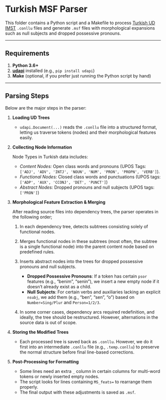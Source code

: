 # Turkish MSF Parser

This folder contains a Python script and a Makefile to process [Turkish UD IMST](https://universaldependencies.org/treebanks/tr_imst/index.html) `.conllu` files
and generate `.msf` files with morphological expansions such as null subjects and dropped possessive pronouns.

---

## Requirements

1. **Python 3.6+**
2. **[udapi](https://github.com/udapi/udapi-python)** installed (e.g., `pip install udapi`)
3. **Make** (optional, if you prefer just running the Python script by hand)

---

## Parsing Steps

Below are the major steps in the parser:

1. **Loading UD Trees**

   - `udapi.Document(...)` reads the `.conllu` file into a structured format, letting us traverse tokens (nodes) and their morphological features easily.
2. **Collecting Node Information**

   Node Types in Turkish data includes:

   - *Content Nodes:* Open class words and pronouns (UPOS Tags: `['ADJ', 'ADV', 'INTJ', 'NOUN', 'NUM', 'PRON', 'PROPN', 'VERB']`).
   - *Functional Nodes:* Closed class words and punctuations (UPOS tags: `['ADP', 'AUX', 'CCONJ', 'DET', 'PUNCT']`)
   - *Abstract Nodes:* Dropped pronouns and null subjects (UPOS tags: `['PRON']`)
3. **Morphological Feature Extraction & Merging**

   After reading source files into dependency trees, the parser operates in the following order;

   1. In each dependency tree, detects subtrees consisting solely of functional nodes.
   2. Merges functional nodes in these subtrees (most often, the subtree is a single functional node) into the parent content node based on predefined rules.
   3. Inserts abstract nodes into the trees for dropped possessive pronouns and null subjects.

      - **Dropped Possessive Pronouns**: If a token has certain `psor` features (e.g., “benim”, “senin”), we insert a new empty node if it doesn’t already exist as a child.
      - **Null Subjects**: For certain verbs and auxiliaries lacking an explicit `nsubj`, we add them (e.g., “ben”, “sen”, “o”) based on `Number=Sing/Plur` and `Person=1/2/3`.
   4. In some corner cases, dependency arcs required redefinition, and ideally, the tree should be restructured. However, alternations in the source data is out of scope.
4. **Storing the Modified Trees**

   - Each processed tree is saved back as `.conllu`. However, we do it first into an intermediate `.conllu` file (e.g., `.temp.conllu`) to preserve the normal structure before final line-based corrections.
5. **Post-Processing for Formatting**

   - Some lines need an extra `_` column in certain columns for multi-word tokens or newly inserted empty nodes.
   - The script looks for lines containing `MS_feats=` to rearrange them properly.
   - The final output with these adjustments is saved as `.msf`.
